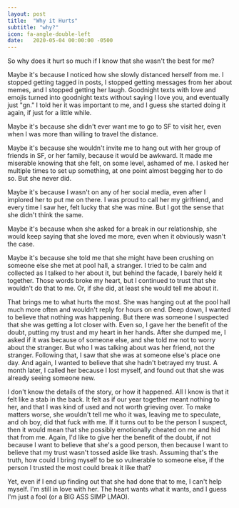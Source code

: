 ```yaml
---
layout: post
title:  "Why it Hurts"
subtitle: "why?"
icon: fa-angle-double-left
date:   2020-05-04 00:00:00 -0500
---
```


So why does it hurt so much if I know that she wasn't the best for me?

Maybe it's because I noticed how she slowly distanced herself from me. I stopped getting tagged in posts, I stopped getting messages from her about memes, and I stopped getting her laugh. Goodnight texts with love and emojis turned into goodnight texts without saying I love you, and eventually just "gn." I told her it was important to me, and I guess she started doing it again, if just for a little while.

Maybe it's because she didn't ever want me to go to SF to visit her, even when I was more than willing to travel the distance.

Maybe it's because she wouldn't invite me to hang out with her group of friends in SF, or her family, because it would be awkward. It made me miserable knowing that she felt, on some level, ashamed of me. I asked her multiple times to set up something, at one point almost begging her to do so. But she never did.

Maybe it's because I wasn't on any of her social media, even after I implored her to put me on there. I was proud to call her my girlfriend, and every time I saw her, felt lucky that she was mine. But I got the sense that she didn't think the same.

Maybe it's because when she asked for a break in our relationship, she would keep saying that she loved me more, even when it obviously wasn't the case.

Maybe it's because she told me that she might have been crushing on someone else she met at pool hall, a stranger. I tried to be calm and collected as I talked to her about it, but behind the facade, I barely held it together. Those words broke my heart, but I continued to trust that she wouldn't do that to me. Or, if she did, at least she would tell me about it.

That brings me to what hurts the most. She was hanging out at the pool hall much more often and wouldn't reply for hours on end. Deep down, I wanted to believe that nothing was happening. But there was someone I suspected that she was getting a lot closer with. Even so, I gave her the benefit of the doubt, putting my trust and my heart in her hands. After she dumped me, I asked if it was because of someone else, and she told me not to worry about the stranger. But who I was talking about was her friend, not the stranger. Following that, I saw that she was at someone else's place one day. And again, I wanted to believe that she hadn't betrayed my trust. A month later, I called her because I lost myself, and found out that she was already seeing someone new.

I don't know the details of the story, or how it happened. All I know is that it felt like a stab in the back. It felt as if our year together meant nothing to her, and that I was kind of used and not worth grieving over. To make matters worse, she wouldn't tell me who it was, leaving me to speculate, and oh boy, did that fuck with me. If it turns out to be the person I suspect, then it would mean that she possibly emotionally cheated on me and hid that from me. Again, I'd like to give her the benefit of the doubt, if not because I want to believe that she's a good person, then because I want to believe that my trust wasn't tossed aside like trash. Assuming that's the truth, how could I bring myself to be so vulnerable to someone else, if the person I trusted the most could break it like that?

Yet, even if I end up finding out that she had done that to me, I can't help myself. I'm still in love with her. The heart wants what it wants, and I guess I'm just a fool (or a BIG ASS SIMP LMAO).
